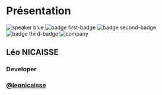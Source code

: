 <!-- .slide: class="speaker-slide blue" -->

# Présentation

![speaker blue](./assets/images/speaker-leo.jpg)
![badge first-badge](./assets/images/js-logo.png)
![badge second-badge](./assets/images/nodejs-logo.png)
![badge third-badge](./assets/images/logo-react.svg)
![company](./assets/images/logo-SFEIR-blanc.png)

<h2>Léo <span>NICAISSE</span></h2>

### Developer

<!-- .element: class="icon-rule icon-first" -->

### [@leonicaisse](https://github.com/leonicaisse)

<!-- .element: class="icon-second" -->
